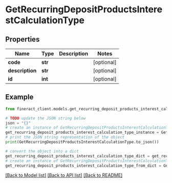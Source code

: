 # GetRecurringDepositProductsInterestCalculationType


## Properties

Name | Type | Description | Notes
------------ | ------------- | ------------- | -------------
**code** | **str** |  | [optional] 
**description** | **str** |  | [optional] 
**id** | **int** |  | [optional] 

## Example

```python
from fineract_client.models.get_recurring_deposit_products_interest_calculation_type import GetRecurringDepositProductsInterestCalculationType

# TODO update the JSON string below
json = "{}"
# create an instance of GetRecurringDepositProductsInterestCalculationType from a JSON string
get_recurring_deposit_products_interest_calculation_type_instance = GetRecurringDepositProductsInterestCalculationType.from_json(json)
# print the JSON string representation of the object
print(GetRecurringDepositProductsInterestCalculationType.to_json())

# convert the object into a dict
get_recurring_deposit_products_interest_calculation_type_dict = get_recurring_deposit_products_interest_calculation_type_instance.to_dict()
# create an instance of GetRecurringDepositProductsInterestCalculationType from a dict
get_recurring_deposit_products_interest_calculation_type_from_dict = GetRecurringDepositProductsInterestCalculationType.from_dict(get_recurring_deposit_products_interest_calculation_type_dict)
```
[[Back to Model list]](../README.md#documentation-for-models) [[Back to API list]](../README.md#documentation-for-api-endpoints) [[Back to README]](../README.md)


